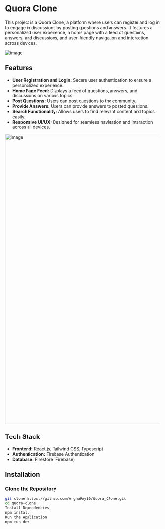 # Quora Clone
This project is a Quora Clone, a platform where users can register and log in to engage in discussions by posting questions and answers. It features a personalized user experience, a home page with a feed of questions, answers, and discussions, and user-friendly navigation and interaction across devices.

![image](https://github.com/user-attachments/assets/333ccfbb-2472-4497-ba6c-446cd694b64d)

## Features

- **User Registration and Login:** Secure user authentication to ensure a personalized experience.
- **Home Page Feed:** Displays a feed of questions, answers, and discussions on various topics.
- **Post Questions:** Users can post questions to the community.
- **Provide Answers:** Users can provide answers to posted questions.
- **Search Functionality:** Allows users to find relevant content and topics easily.
- **Responsive UI/UX:** Designed for seamless navigation and interaction across all devices.

<img width="943" alt="image" src="https://github.com/user-attachments/assets/c83d4e18-31a7-40bf-8f7f-e8577fd29924">


## Tech Stack

- **Frontend:** React.js, Tailwind CSS, Typescript
- **Authentication:** Firebase Authentication
- **Database:** Firestore (Firebase)

## Installation

### Clone the Repository

```bash
git clone https://github.com/ArghaRoy10/Quora_Clone.git
cd quora-clone
Install Dependencies
npm install
Run the Application
npm run dev
